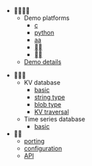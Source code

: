 * 
  * Demo platforms
    - [c](demo-stm32f103ve.md)
    - [python](demo-stm32f405rg.md)
    * [aa](demo-stm32f405rg-spi-flash.md)
    - [](demo-esp8266-spi-flash.md)
    - [](demo-linux.md)
  - [Demo details](demo-details.md)
- 
  - KV database
    - [basic](sample-kvdb-basic.md)
    - [string type](sample-kvdb-type-string.md)
    - [blob type](sample-kvdb-type-blob.md)
    - [KV traversal](sample-kvdb-traversal.md)
  - Time series database
    - [basic](sample-tsdb-basic.md)
- 
  - [porting](porting.md)
  - [configuration](configuration.md)
  - [API](api.md)
